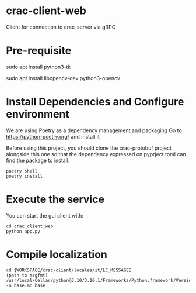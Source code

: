 # crac-client-web
Client for connection to crac-server via gRPC

# Pre-requisite

sudo apt install python3-tk

sudo apt install libopencv-dev python3-opencv

# Install Dependencies and Configure environment

We are using Poetry as a dependency management and packaging
Go to https://python-poetry.org/ and install it

Before using this project, you should clone the crac-protobuf project 
alongside this one so that the dependency expressed on pyprject.toml 
can find the package to install.

```
poetry shell
poetry install
```

# Execute the service

You can start the gui client with:

```
cd crac_client_web
python app.py
```

# Compile localization

```
cd $WORKSPACE/crac-client/locales/it/LC_MESSAGES
(path to msgfmt)
/usr/local/Cellar/python@3.10/3.10.1/Frameworks/Python.framework/Versions/3.10/share/doc/python3.10/examples/Tools/i18n/msgfmt.py -o base.mo base
```
